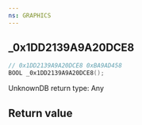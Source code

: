 ```yaml
---
ns: GRAPHICS
---
```

## _0x1DD2139A9A20DCE8

```c
// 0x1DD2139A9A20DCE8 0xBA9AD458
BOOL _0x1DD2139A9A20DCE8();
```

UnknownDB return type: Any

## Return value
